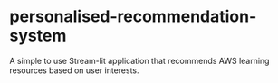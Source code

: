 # personalised-recommendation-system
A simple to use Stream-lit application that recommends AWS learning resources based on user interests.
